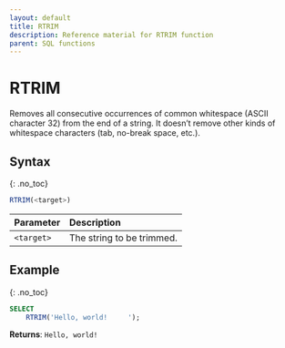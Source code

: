 ```yaml
---
layout: default
title: RTRIM
description: Reference material for RTRIM function
parent: SQL functions
---
```


# RTRIM

Removes all consecutive occurrences of common whitespace (ASCII character 32) from the end of a string. It doesn’t remove other kinds of whitespace characters (tab, no-break space, etc.).

## Syntax
{: .no_toc}

```sql
RTRIM(<target>)
```

| Parameter  | Description               |
| :---------- | :------------------------- |
| `<target>` | The string to be trimmed. |

## Example
{: .no_toc}

```sql
SELECT
	RTRIM('Hello, world!     ');
```

**Returns**: `Hello, world!`
